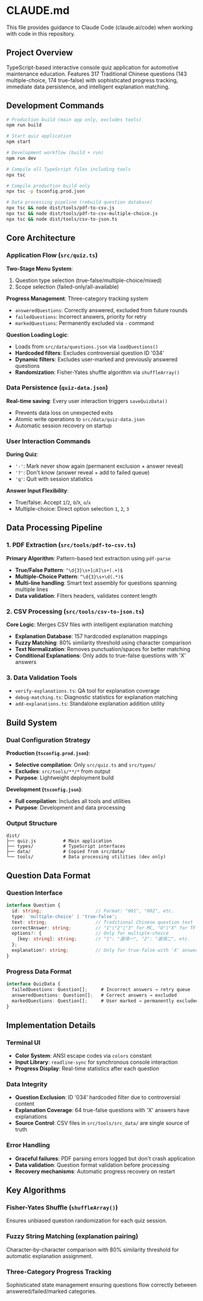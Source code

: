 # CLAUDE.md

This file provides guidance to Claude Code (claude.ai/code) when working with code in this repository.

## Project Overview

TypeScript-based interactive console quiz application for automotive maintenance education. Features 317 Traditional Chinese questions (143 multiple-choice, 174 true-false) with sophisticated progress tracking, immediate data persistence, and intelligent explanation matching.

## Development Commands

```bash
# Production build (main app only, excludes tools)
npm run build

# Start quiz application
npm start

# Development workflow (build + run)
npm run dev

# Compile all TypeScript files including tools
npx tsc

# Compile production build only
npx tsc -p tsconfig.prod.json

# Data processing pipeline (rebuild question database)
npx tsc && node dist/tools/pdf-to-csv.js
npx tsc && node dist/tools/pdf-to-csv-multiple-choice.js
npx tsc && node dist/tools/csv-to-json.ts
```

## Core Architecture

### Application Flow (`src/quiz.ts`)
**Two-Stage Menu System**:
1. Question type selection (true-false/multiple-choice/mixed)
2. Scope selection (failed-only/all-available)

**Progress Management**: Three-category tracking system
- `answeredQuestions`: Correctly answered, excluded from future rounds
- `failedQuestions`: Incorrect answers, priority for retry
- `markedQuestions`: Permanently excluded via `-` command

**Question Loading Logic**:
- Loads from `src/data/questions.json` via `loadQuestions()`
- **Hardcoded filters**: Excludes controversial question ID '034'
- **Dynamic filters**: Excludes user-marked and previously answered questions
- **Randomization**: Fisher-Yates shuffle algorithm via `shuffleArray()`

### Data Persistence (`quiz-data.json`)
**Real-time saving**: Every user interaction triggers `saveQuizData()`
- Prevents data loss on unexpected exits
- Atomic write operations to `src/data/quiz-data.json`
- Automatic session recovery on startup

### User Interaction Commands
**During Quiz**:
- `'-'`: Mark never show again (permanent exclusion + answer reveal)
- `'?'`: Don't know (answer reveal + add to failed queue)
- `'q'`: Quit with session statistics

**Answer Input Flexibility**:
- True/false: Accept `1`/`2`, `O`/`X`, `o`/`x`
- Multiple-choice: Direct option selection `1`, `2`, `3`

## Data Processing Pipeline

### 1. PDF Extraction (`src/tools/pdf-to-csv.ts`)
**Primary Algorithm**: Pattern-based text extraction using `pdf-parse`
- **True/False Pattern**: `^\d{3}\s+[○X]\s+(.+)$`
- **Multiple-Choice Pattern**: `^\d{3}\s+\d(.*)$`
- **Multi-line handling**: Smart text assembly for questions spanning multiple lines
- **Data validation**: Filters headers, validates content length

### 2. CSV Processing (`src/tools/csv-to-json.ts`)
**Core Logic**: Merges CSV files with intelligent explanation matching
- **Explanation Database**: 157 hardcoded explanation mappings
- **Fuzzy Matching**: 80% similarity threshold using character comparison
- **Text Normalization**: Removes punctuation/spaces for better matching
- **Conditional Explanations**: Only adds to true-false questions with 'X' answers

### 3. Data Validation Tools
- `verify-explanations.ts`: QA tool for explanation coverage
- `debug-matching.ts`: Diagnostic statistics for explanation matching
- `add-explanations.ts`: Standalone explanation addition utility

## Build System

### Dual Configuration Strategy
**Production (`tsconfig.prod.json`)**:
- **Selective compilation**: Only `src/quiz.ts` and `src/types/`
- **Excludes**: `src/tools/**/*` from output
- **Purpose**: Lightweight deployment build

**Development (`tsconfig.json`)**:
- **Full compilation**: Includes all tools and utilities
- **Purpose**: Development and data processing

### Output Structure
```
dist/
├── quiz.js          # Main application
├── types/           # TypeScript interfaces  
├── data/            # Copied from src/data/
└── tools/           # Data processing utilities (dev only)
```

## Question Data Format

### Question Interface
```typescript
interface Question {
  id: string;                    // Format: "001", "002", etc.
  type: 'multiple-choice' | 'true-false';
  text: string;                  // Traditional Chinese question text
  correctAnswer: string;         // "1"|"2"|"3" for MC, "O"|"X" for TF
  options?: {                    // Only for multiple-choice
    [key: string]: string;       // "1": "選項一", "2": "選項二", etc.
  };
  explanation?: string;          // Only for true-false with 'X' answers
}
```

### Progress Data Format
```typescript
interface QuizData {
  failedQuestions: Question[];     # Incorrect answers → retry queue
  answeredQuestions: Question[];   # Correct answers → excluded
  markedQuestions: Question[];     # User marked → permanently excluded
}
```

## Implementation Details

### Terminal UI
- **Color System**: ANSI escape codes via `colors` constant
- **Input Library**: `readline-sync` for synchronous console interaction
- **Progress Display**: Real-time statistics after each question

### Data Integrity
- **Question Exclusion**: ID '034' hardcoded filter due to controversial content
- **Explanation Coverage**: 64 true-false questions with 'X' answers have explanations
- **Source Control**: CSV files in `src/tools/src_data/` are single source of truth

### Error Handling
- **Graceful failures**: PDF parsing errors logged but don't crash application
- **Data validation**: Question format validation before processing
- **Recovery mechanisms**: Automatic progress recovery on restart

## Key Algorithms

### Fisher-Yates Shuffle (`shuffleArray()`)
Ensures unbiased question randomization for each quiz session.

### Fuzzy String Matching (explanation pairing)
Character-by-character comparison with 80% similarity threshold for automatic explanation assignment.

### Three-Category Progress Tracking
Sophisticated state management ensuring questions flow correctly between answered/failed/marked categories.